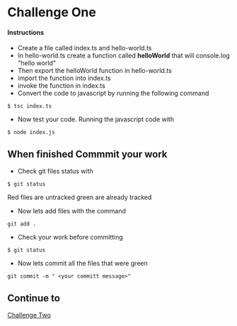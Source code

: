 # Challenge One

#### Instructions
* Create a file called index.ts and hello-world.ts
* In hello-world.ts create a function called **helloWorld** that will console.log "hello world"
* Then export the helloWorld function in hello-world.ts
* import the function into index.ts
* invoke the function in index.ts
* Convert the code to javascript by running the following command
```
$ tsc index.ts
```
* Now test your code. Running the javascript code with
```
$ node index.js
```

## When finished Commmit your work
* Check git files status with
``` 
$ git status
````
Red files are untracked green are already tracked

* Now lets add files with the command 
```
git add .
````
* Check your work before committing
```
$ git status
```
* Now lets commit all the files that were green 
``` 
git commit -m " <your committ message>"
```
## Continue to
[Challenge Two](https://github.com/SoftStackFactory/typescript-imports/tree/master/challenge-two)
